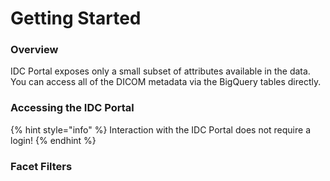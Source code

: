 # Getting Started

### Overview

IDC Portal exposes only a small subset of attributes available in the data. You can access all of the DICOM metadata via the BigQuery tables directly.

### Accessing the IDC Portal

{% hint style="info" %}
Interaction with the IDC Portal does not require a login!
{% endhint %}

### Facet Filters



